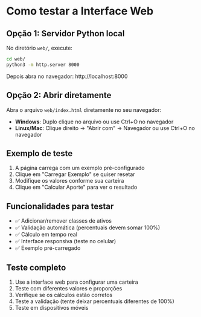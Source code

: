 # Como testar a Interface Web

## Opção 1: Servidor Python local

No diretório `web/`, execute:

```bash
cd web/
python3 -m http.server 8000
```

Depois abra no navegador: http://localhost:8000

## Opção 2: Abrir diretamente

Abra o arquivo `web/index.html` diretamente no seu navegador:

- **Windows**: Duplo clique no arquivo ou use Ctrl+O no navegador
- **Linux/Mac**: Clique direito → "Abrir com" → Navegador ou use Ctrl+O no navegador

## Exemplo de teste

1. A página carrega com um exemplo pré-configurado
2. Clique em "Carregar Exemplo" se quiser resetar
3. Modifique os valores conforme sua carteira
4. Clique em "Calcular Aporte" para ver o resultado

## Funcionalidades para testar

- ✅ Adicionar/remover classes de ativos
- ✅ Validação automática (percentuais devem somar 100%)
- ✅ Cálculo em tempo real
- ✅ Interface responsiva (teste no celular)
- ✅ Exemplo pré-carregado

## Teste completo

1. Use a interface web para configurar uma carteira
2. Teste com diferentes valores e proporções
3. Verifique se os cálculos estão corretos
4. Teste a validação (tente deixar percentuais diferentes de 100%)
5. Teste em dispositivos móveis